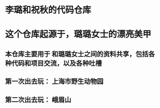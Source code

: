 # 李璐和祝秋的代码仓库
# 这个仓库起源于，璐璐女士的漂亮美甲
## 本仓库主要用于 和璐璐女士之间的资料共享，包括各种代码和项目交流，以及各种吐槽

## 第一次出去玩： 上海市野生动物园
## 第二次出去玩：  峨眉山
